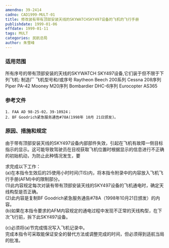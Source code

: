 ```yaml
---
amendno: 39-2414  
cadno: CAD1999-MULT-01  
title: 修改装有带有顶部安装天线的SKYWATCHSKY497设备的飞机的飞行手册  
publishdate: 1999-01-06  
effdate: 1999-01-11  
tags: MULT  
categories: 民航总局  
author: 朱雪峰  
---
```

  
### 适用范围  
所有序号的带有顶部安装的天线的SKYWATCH SKY497设备,它们装于但不限于下列飞机:
制造厂  飞机型号和/或序号
Raytheon  Beech 200系列
Cessna  208序列
Piper  PA-42
Mooney  M20序列
Bombardier  DHC-6序列
Eurocopter  AS365  
  
<!--more-->  
### 参考文件  
    1. FAA AD 98-25-02，39-10924；  
    2. BF Goodrich紧急服务通告#78A(1998年 10月 21日颁发)。  
  
### 原因、措施和规定  
由于带有顶部安装天线的SKY497设备内部部件失效，引起在飞机有故障一侧目标指示的显示。这可能导致驾驶员在目视获取飞机位置时根据显示的信息进行不正确的初始机动，为防止此种情况发生，要  
      
求完成以下工作：  
(a)在本指令生效后的25使用小时时间(TIS)内，将本指令附录中的内容放入飞机飞行手册(AFM)中的限制部分。  
      (1)此内容规定每次对装有带有顶部安装天线的SKY497设备的飞机通电时，确定天线构型是否正确。  
(2)此内容是复制BF Goodrich紧急服务通告#78A（1998年10月21日颁发）的内容。  
(b)如果在本指令要求的AFM内容规定的通电过程中发现不正常的天线构型，在下次飞行前，拆下此SKY497设备。  
  
 (c)必须将(a)节完成情况写入飞机记录中。  
    完成本指令可采取能保证安全的替代方法或调整完成的时间，但必须得到适航当局的批准。  
      
      
